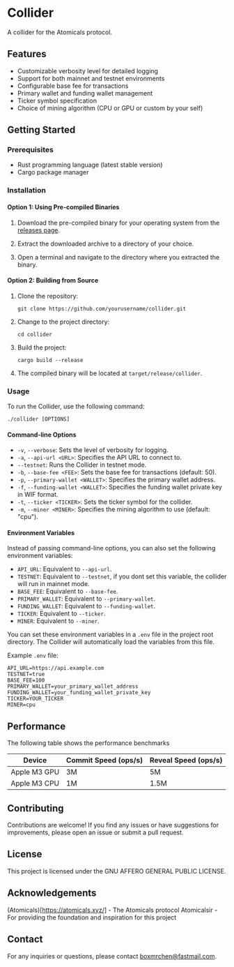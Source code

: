 # Collider

A collider for the Atomicals protocol.

## Features

- Customizable verbosity level for detailed logging
- Support for both mainnet and testnet environments
- Configurable base fee for transactions
- Primary wallet and funding wallet management
- Ticker symbol specification
- Choice of mining algorithm (CPU or GPU or custom by your self)

## Getting Started

### Prerequisites

- Rust programming language (latest stable version)
- Cargo package manager

### Installation

#### Option 1: Using Pre-compiled Binaries

1. Download the pre-compiled binary for your operating system from the [releases page](https://github.com/nishuzumi/collider/releases).

2. Extract the downloaded archive to a directory of your choice.

3. Open a terminal and navigate to the directory where you extracted the binary.

#### Option 2: Building from Source

1. Clone the repository:
   ```shell
   git clone https://github.com/yourusername/collider.git
   ```

2. Change to the project directory:
   ```shell
   cd collider
   ```

3. Build the project:
   ```shell
   cargo build --release
   ```
4. The compiled binary will be located at `target/release/collider`.

### Usage

To run the Collider, use the following command:

```shell
./collider [OPTIONS]
```

#### Command-line Options

- `-v`, `--verbose`: Sets the level of verbosity for logging.
- `-a`, `--api-url <URL>`: Specifies the API URL to connect to.
- `--testnet`: Runs the Collider in testnet mode.
- `-b`, `--base-fee <FEE>`: Sets the base fee for transactions (default: 50).
- `-p`, `--primary-wallet <WALLET>`: Specifies the primary wallet address.
- `-f`, `--funding-wallet <WALLET>`: Specifies the funding wallet private key in WIF format.
- `-t`, `--ticker <TICKER>`: Sets the ticker symbol for the collider.
- `-m`, `--miner <MINER>`: Specifies the mining algorithm to use (default: "cpu").

#### Environment Variables

Instead of passing command-line options, you can also set the following environment variables:

- `API_URL`: Equivalent to `--api-url`.
- `TESTNET`: Equivalent to `--testnet`, if you dont set this variable, the collider will run in mainnet mode.
- `BASE_FEE`: Equivalent to `--base-fee`.
- `PRIMARY_WALLET`: Equivalent to `--primary-wallet`.
- `FUNDING_WALLET`: Equivalent to `--funding-wallet`.
- `TICKER`: Equivalent to `--ticker`.
- `MINER`: Equivalent to `--miner`.

You can set these environment variables in a `.env` file in the project root directory. The Collider will automatically load the variables from this file.

Example `.env` file:

```
API_URL=https://api.example.com
TESTNET=true
BASE_FEE=100
PRIMARY_WALLET=your_primary_wallet_address
FUNDING_WALLET=your_funding_wallet_private_key
TICKER=YOUR_TICKER
MINER=cpu
```

## Performance

The following table shows the performance benchmarks

| Device       | Commit Speed (ops/s) | Reveal Speed (ops/s) |
|--------------|----------------------|----------------------|
| Apple M3 GPU | 3M                   | 5M                   |
| Apple M3 CPU | 1M                   | 1.5M                 |

## Contributing

Contributions are welcome! If you find any issues or have suggestions for improvements, please open an issue or submit a pull request.

## License

This project is licensed under the GNU AFFERO GENERAL PUBLIC LICENSE.

## Acknowledgements

(Atomicals)[https://atomicals.xyz/] - The Atomicals protocol
Atomicalsir - For providing the foundation and inspiration for this project

## Contact

For any inquiries or questions, please contact [boxmrchen@fastmail.com](mailto:boxmrchen@fastmail.com).